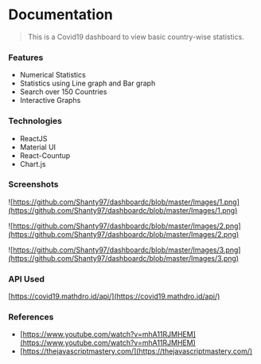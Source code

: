 
# Documentation

> This is a Covid19 dashboard to view basic country-wise statistics.

### Features

- Numerical Statistics
- Statistics using Line graph and Bar graph
- Search over 150 Countries
- Interactive Graphs

### Technologies

- ReactJS
- Material UI
- React-Countup
- Chart.js

### Screenshots

![https://github.com/Shanty97/dashboardc/blob/master/Images/1.png](https://github.com/Shanty97/dashboardc/blob/master/Images/1.png)

![https://github.com/Shanty97/dashboardc/blob/master/Images/2.png](https://github.com/Shanty97/dashboardc/blob/master/Images/2.png)

![https://github.com/Shanty97/dashboardc/blob/master/Images/3.png](https://github.com/Shanty97/dashboardc/blob/master/Images/3.png)



### API Used

[https://covid19.mathdro.id/api/](https://covid19.mathdro.id/api/)

### References

- [https://www.youtube.com/watch?v=mhA11RJMHEM](https://www.youtube.com/watch?v=mhA11RJMHEM)
- [https://thejavascriptmastery.com/](https://thejavascriptmastery.com/)
